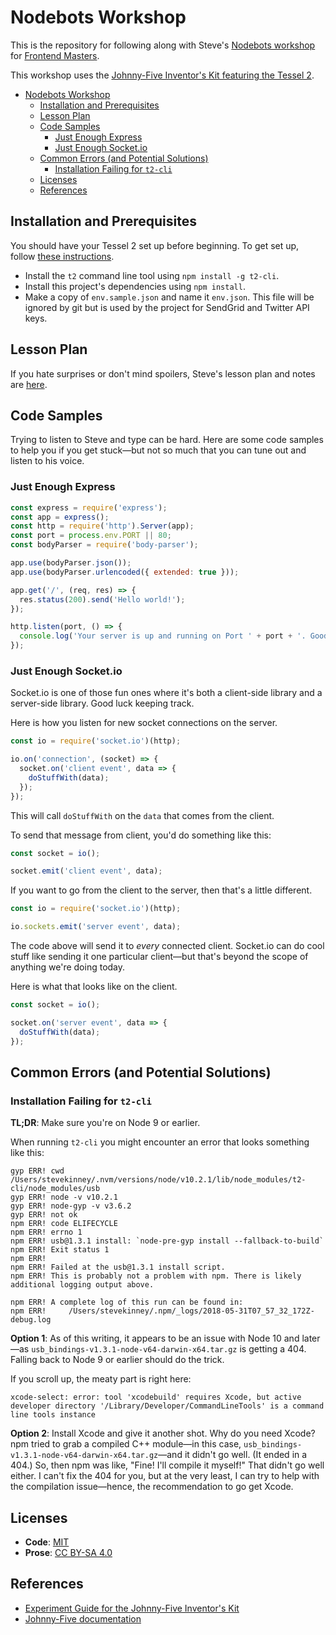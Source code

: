# Nodebots Workshop

This is the repository for following along with Steve's [Nodebots workshop][nw] for [Frontend Masters][fem].

This workshop uses the [Johnny-Five Inventor's Kit featuring the Tessel 2][j5ik].

[fem]: https://frontendmasters.com/
[nw]: https://frontendmasters.com/workshops/nodebots/
[j5ik]: https://www.sparkfun.com/products/14604
[t2s]: https://tessel.io/start

<!-- TOC -->

- [Nodebots Workshop](#nodebots-workshop)
  - [Installation and Prerequisites](#installation-and-prerequisites)
  - [Lesson Plan](#lesson-plan)
  - [Code Samples](#code-samples)
    - [Just Enough Express](#just-enough-express)
    - [Just Enough Socket.io](#just-enough-socketio)
  - [Common Errors (and Potential Solutions)](#common-errors-and-potential-solutions)
    - [Installation Failing for `t2-cli`](#installation-failing-for-t2-cli)
  - [Licenses](#licenses)
  - [References](#references)

<!-- /TOC -->

## Installation and Prerequisites

You should have your Tessel 2 set up before beginning. To get set up, follow [these instructions][t2s].

- Install the `t2` command line tool using `npm install -g t2-cli`.
- Install this project's dependencies using `npm install`.
- Make a copy of `env.sample.json` and name it `env.json`. This file will be ignored by git but is used by the project for SendGrid and Twitter API keys.

## Lesson Plan

If you hate surprises or don't mind spoilers, Steve's lesson plan and notes are [here](play-by-play.md).

## Code Samples

Trying to listen to Steve and type can be hard. Here are some code samples to help you if you get stuck—but not so much that you can tune out and listen to his voice.

### Just Enough Express

```js
const express = require('express');
const app = express();
const http = require('http').Server(app);
const port = process.env.PORT || 80;
const bodyParser = require('body-parser');

app.use(bodyParser.json());
app.use(bodyParser.urlencoded({ extended: true }));

app.get('/', (req, res) => {
  res.status(200).send('Hello world!');
});

http.listen(port, () => {
  console.log('Your server is up and running on Port ' + port + '. Good job!');
});
```

### Just Enough Socket.io

Socket.io is one of those fun ones where it's both a client-side library and a server-side library. Good luck keeping track.

Here is how you listen for new socket connections on the server.

```js
const io = require('socket.io')(http);

io.on('connection', (socket) => {
  socket.on('client event', data => {
    doStuffWith(data);
  });
});
```

This will call `doStuffWith` on the `data` that comes from the client.

To send that message from client, you'd do something like this:

```js
const socket = io();

socket.emit('client event', data);
```

If you want to go from the client to the server, then that's a little different.

```js
const io = require('socket.io')(http);

io.sockets.emit('server event', data);
```

The code above will send it to _every_ connected client. Socket.io can do cool stuff like sending it one particular client—but that's beyond the scope of anything we're doing today.

Here is what that looks like on the client.

```js
const socket = io();

socket.on('server event', data => {
  doStuffWith(data);
});
```

## Common Errors (and Potential Solutions)

### Installation Failing for `t2-cli`

**TL;DR**: Make sure you're on Node 9 or earlier.

When running `t2-cli` you might encounter an error that looks something like this:

```
gyp ERR! cwd /Users/stevekinney/.nvm/versions/node/v10.2.1/lib/node_modules/t2-cli/node_modules/usb
gyp ERR! node -v v10.2.1
gyp ERR! node-gyp -v v3.6.2
gyp ERR! not ok
npm ERR! code ELIFECYCLE
npm ERR! errno 1
npm ERR! usb@1.3.1 install: `node-pre-gyp install --fallback-to-build`
npm ERR! Exit status 1
npm ERR!
npm ERR! Failed at the usb@1.3.1 install script.
npm ERR! This is probably not a problem with npm. There is likely additional logging output above.

npm ERR! A complete log of this run can be found in:
npm ERR!     /Users/stevekinney/.npm/_logs/2018-05-31T07_57_32_172Z-debug.log
```

**Option 1**: As of this writing, it appears to be an issue with Node 10 and later—as `usb_bindings-v1.3.1-node-v64-darwin-x64.tar.gz` is getting a 404. Falling back to Node 9 or earlier should do the trick.

If you scroll up, the meaty part is right here:

```
xcode-select: error: tool 'xcodebuild' requires Xcode, but active developer directory '/Library/Developer/CommandLineTools' is a command line tools instance
```

**Option 2**: Install Xcode and give it another shot. Why do you need Xcode? npm tried to grab a compiled C++ module—in this case, `usb_bindings-v1.3.1-node-v64-darwin-x64.tar.gz`—and it didn't go well. (It ended in a 404.) So, then npm was like, "Fine! I'll compile it myself!" That didn't go well either. I can't fix the 404 for you, but at the very least, I can try to help with the compilation issue—hence, the recommendation to go get Xcode.

## Licenses

- **Code**: [MIT](LICENSE.md)
- **Prose**: [CC BY-SA 4.0][cc]

[cc]: https://creativecommons.org/licenses/by-sa/4.0/

## References

- [Experiment Guide for the Johnny-Five Inventor's Kit](https://learn.sparkfun.com/tutorials/experiment-guide-for-the-johnny-five-inventors-kit/introduction-to-the-johnny-five-inventors-kit)
- [Johnny-Five documentation](http://johnny-five.io/api/)
